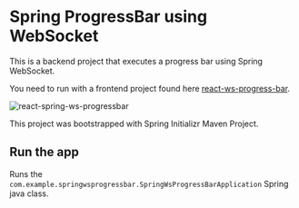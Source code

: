 # Spring ProgressBar using WebSocket

This is a backend project that executes a progress bar using Spring WebSocket.

You need to run with a frontend project found here [react-ws-progress-bar](https://github.com/chbandeira/react-ws-progress-bar).

![react-spring-ws-progressbar](https://user-images.githubusercontent.com/23635145/134098121-71365c4a-1134-4de5-b4b0-ed84f197b5b0.png)

This project was bootstrapped with Spring Initializr Maven Project.

## Run the app

Runs the `com.example.springwsprogressbar.SpringWsProgressBarApplication` Spring java class.
